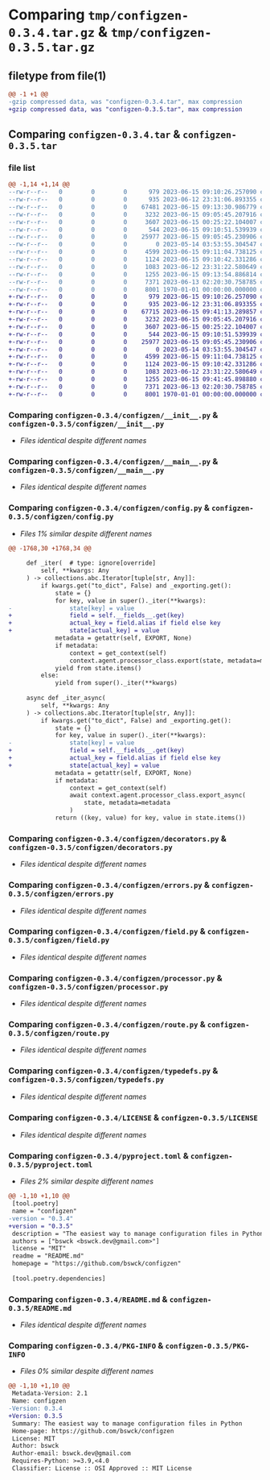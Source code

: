 # Comparing `tmp/configzen-0.3.4.tar.gz` & `tmp/configzen-0.3.5.tar.gz`

## filetype from file(1)

```diff
@@ -1 +1 @@
-gzip compressed data, was "configzen-0.3.4.tar", max compression
+gzip compressed data, was "configzen-0.3.5.tar", max compression
```

## Comparing `configzen-0.3.4.tar` & `configzen-0.3.5.tar`

### file list

```diff
@@ -1,14 +1,14 @@
--rw-r--r--   0        0        0      979 2023-06-15 09:10:26.257090 configzen-0.3.4/configzen/__init__.py
--rw-r--r--   0        0        0      935 2023-06-12 23:31:06.893355 configzen-0.3.4/configzen/__main__.py
--rw-r--r--   0        0        0    67481 2023-06-15 09:13:30.986779 configzen-0.3.4/configzen/config.py
--rw-r--r--   0        0        0     3232 2023-06-15 09:05:45.207916 configzen-0.3.4/configzen/decorators.py
--rw-r--r--   0        0        0     3607 2023-06-15 00:25:22.104007 configzen-0.3.4/configzen/errors.py
--rw-r--r--   0        0        0      544 2023-06-15 09:10:51.539939 configzen-0.3.4/configzen/field.py
--rw-r--r--   0        0        0    25977 2023-06-15 09:05:45.230906 configzen-0.3.4/configzen/processor.py
--rw-r--r--   0        0        0        0 2023-05-14 03:53:55.304547 configzen-0.3.4/configzen/py.typed
--rw-r--r--   0        0        0     4599 2023-06-15 09:11:04.738125 configzen-0.3.4/configzen/route.py
--rw-r--r--   0        0        0     1124 2023-06-15 09:10:42.331286 configzen-0.3.4/configzen/typedefs.py
--rw-r--r--   0        0        0     1083 2023-06-12 23:31:22.580649 configzen-0.3.4/LICENSE
--rw-r--r--   0        0        0     1255 2023-06-15 09:13:54.886814 configzen-0.3.4/pyproject.toml
--rw-r--r--   0        0        0     7371 2023-06-13 02:20:30.758785 configzen-0.3.4/README.md
--rw-r--r--   0        0        0     8001 1970-01-01 00:00:00.000000 configzen-0.3.4/PKG-INFO
+-rw-r--r--   0        0        0      979 2023-06-15 09:10:26.257090 configzen-0.3.5/configzen/__init__.py
+-rw-r--r--   0        0        0      935 2023-06-12 23:31:06.893355 configzen-0.3.5/configzen/__main__.py
+-rw-r--r--   0        0        0    67715 2023-06-15 09:41:13.289857 configzen-0.3.5/configzen/config.py
+-rw-r--r--   0        0        0     3232 2023-06-15 09:05:45.207916 configzen-0.3.5/configzen/decorators.py
+-rw-r--r--   0        0        0     3607 2023-06-15 00:25:22.104007 configzen-0.3.5/configzen/errors.py
+-rw-r--r--   0        0        0      544 2023-06-15 09:10:51.539939 configzen-0.3.5/configzen/field.py
+-rw-r--r--   0        0        0    25977 2023-06-15 09:05:45.230906 configzen-0.3.5/configzen/processor.py
+-rw-r--r--   0        0        0        0 2023-05-14 03:53:55.304547 configzen-0.3.5/configzen/py.typed
+-rw-r--r--   0        0        0     4599 2023-06-15 09:11:04.738125 configzen-0.3.5/configzen/route.py
+-rw-r--r--   0        0        0     1124 2023-06-15 09:10:42.331286 configzen-0.3.5/configzen/typedefs.py
+-rw-r--r--   0        0        0     1083 2023-06-12 23:31:22.580649 configzen-0.3.5/LICENSE
+-rw-r--r--   0        0        0     1255 2023-06-15 09:41:45.898880 configzen-0.3.5/pyproject.toml
+-rw-r--r--   0        0        0     7371 2023-06-13 02:20:30.758785 configzen-0.3.5/README.md
+-rw-r--r--   0        0        0     8001 1970-01-01 00:00:00.000000 configzen-0.3.5/PKG-INFO
```

### Comparing `configzen-0.3.4/configzen/__init__.py` & `configzen-0.3.5/configzen/__init__.py`

 * *Files identical despite different names*

### Comparing `configzen-0.3.4/configzen/__main__.py` & `configzen-0.3.5/configzen/__main__.py`

 * *Files identical despite different names*

### Comparing `configzen-0.3.4/configzen/config.py` & `configzen-0.3.5/configzen/config.py`

 * *Files 1% similar despite different names*

```diff
@@ -1768,30 +1768,34 @@
 
     def _iter(  # type: ignore[override]
         self, **kwargs: Any
     ) -> collections.abc.Iterator[tuple[str, Any]]:
         if kwargs.get("to_dict", False) and _exporting.get():
             state = {}
             for key, value in super()._iter(**kwargs):
-                state[key] = value
+                field = self.__fields__.get(key)
+                actual_key = field.alias if field else key
+                state[actual_key] = value
             metadata = getattr(self, EXPORT, None)
             if metadata:
                 context = get_context(self)
                 context.agent.processor_class.export(state, metadata=metadata)
             yield from state.items()
         else:
             yield from super()._iter(**kwargs)
 
     async def _iter_async(
         self, **kwargs: Any
     ) -> collections.abc.Iterator[tuple[str, Any]]:
         if kwargs.get("to_dict", False) and _exporting.get():
             state = {}
             for key, value in super()._iter(**kwargs):
-                state[key] = value
+                field = self.__fields__.get(key)
+                actual_key = field.alias if field else key
+                state[actual_key] = value
             metadata = getattr(self, EXPORT, None)
             if metadata:
                 context = get_context(self)
                 await context.agent.processor_class.export_async(
                     state, metadata=metadata
                 )
             return ((key, value) for key, value in state.items())
```

### Comparing `configzen-0.3.4/configzen/decorators.py` & `configzen-0.3.5/configzen/decorators.py`

 * *Files identical despite different names*

### Comparing `configzen-0.3.4/configzen/errors.py` & `configzen-0.3.5/configzen/errors.py`

 * *Files identical despite different names*

### Comparing `configzen-0.3.4/configzen/field.py` & `configzen-0.3.5/configzen/field.py`

 * *Files identical despite different names*

### Comparing `configzen-0.3.4/configzen/processor.py` & `configzen-0.3.5/configzen/processor.py`

 * *Files identical despite different names*

### Comparing `configzen-0.3.4/configzen/route.py` & `configzen-0.3.5/configzen/route.py`

 * *Files identical despite different names*

### Comparing `configzen-0.3.4/configzen/typedefs.py` & `configzen-0.3.5/configzen/typedefs.py`

 * *Files identical despite different names*

### Comparing `configzen-0.3.4/LICENSE` & `configzen-0.3.5/LICENSE`

 * *Files identical despite different names*

### Comparing `configzen-0.3.4/pyproject.toml` & `configzen-0.3.5/pyproject.toml`

 * *Files 2% similar despite different names*

```diff
@@ -1,10 +1,10 @@
 [tool.poetry]
 name = "configzen"
-version = "0.3.4"
+version = "0.3.5"
 description = "The easiest way to manage configuration files in Python"
 authors = ["bswck <bswck.dev@gmail.com>"]
 license = "MIT"
 readme = "README.md"
 homepage = "https://github.com/bswck/configzen"
 
 [tool.poetry.dependencies]
```

### Comparing `configzen-0.3.4/README.md` & `configzen-0.3.5/README.md`

 * *Files identical despite different names*

### Comparing `configzen-0.3.4/PKG-INFO` & `configzen-0.3.5/PKG-INFO`

 * *Files 0% similar despite different names*

```diff
@@ -1,10 +1,10 @@
 Metadata-Version: 2.1
 Name: configzen
-Version: 0.3.4
+Version: 0.3.5
 Summary: The easiest way to manage configuration files in Python
 Home-page: https://github.com/bswck/configzen
 License: MIT
 Author: bswck
 Author-email: bswck.dev@gmail.com
 Requires-Python: >=3.9,<4.0
 Classifier: License :: OSI Approved :: MIT License
```

